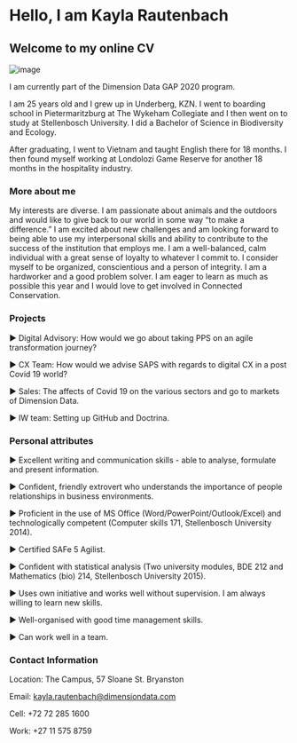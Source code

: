 # Hello, I am Kayla Rautenbach
## Welcome to my online CV


![image](https://github.com/Kayla1703/Kayla/blob/master/Kayla%20profile%20picture.JPG)

I am currently part of the Dimension Data GAP 2020 program. 

I am 25 years old and I grew up in Underberg, KZN. I went to boarding school in Pietermaritzburg at The Wykeham Collegiate and I then went on to study at Stellenbosch University. I did a Bachelor of Science in Biodiversity and Ecology. 
 
After graduating, I went to Vietnam and taught English there for 18 months. I then found myself working at Londolozi Game Reserve for another 18 months in the hospitality industry. 
 
### More about me
 
My interests are diverse. I am passionate about animals and the outdoors and would like to give back to our world in some way “to make a difference.” I am excited about new challenges and am looking forward to being able to use my interpersonal skills and ability to contribute to the success of the institution that employs me. I am a well-balanced, calm individual with a great sense of loyalty to whatever I commit to. I consider myself to be organized, conscientious and a person of integrity. I am a hardworker and a good problem solver. I am eager to learn as much as possible this year and I would love to get involved in Connected Conservation. 

### Projects 

► Digital Advisory: How would we go about taking PPS on an agile transformation journey?

► CX Team: How would we advise SAPS with regards to digital CX in a post Covid 19 world?

► Sales: The affects of Covid 19 on the various sectors and go to markets of Dimension Data.

► IW team: Setting up GitHub and Doctrina. 

### Personal attributes 
 
►	Excellent writing and communication skills - able to analyse, formulate and present information.

►	Confident, friendly extrovert who understands the importance of people relationships in business environments.

►	Proficient in the use of MS Office (Word/PowerPoint/Outlook/Excel) and technologically competent (Computer skills 171, Stellenbosch    University 2014).

► Certified SAFe 5 Agilist. 

►	Confident with statistical analysis (Two university modules, BDE 212 and Mathematics (bio) 214, Stellenbosch University 2015).

►	Uses own initiative and works well without supervision. I am always willing to learn new skills.

►	Well-organised with good time management skills. 

►	Can work well in a team.

### Contact Information

Location: The Campus, 57 Sloane St. Bryanston 

Email: kayla.rautenbach@dimensiondata.com

Cell: +72 72 285 1600

Work: +27 11 575 8759

